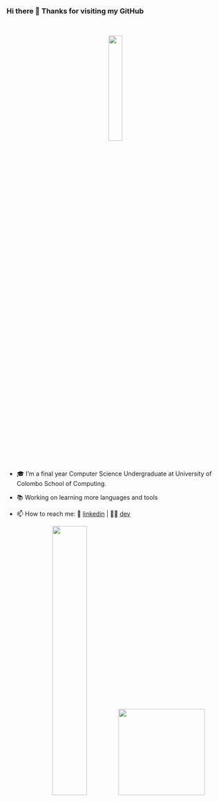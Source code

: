 ### Hi there 👋 Thanks for visiting my GitHub
  
&nbsp;
<div align="center">
<img src="https://octodex.github.com/images/scubatocat.png" width=25%>
</div>
&nbsp;

- 🎓 I’m a final year Computer Science Undergraduate at University of Colombo School of Computing.
- 📚 Working on learning more languages and tools

- 📫 How to reach me: 👔 [linkedin][linkedin] | 👨‍💻 [dev][dev]


[linkedin]: https://www.linkedin.com/in/michelle-fernando/
[dev]: https://dev.to/michelleuf


<div align="center">
  <img src="https://github-readme-stats.vercel.app/api?username=michelleuf&count_private=true&show_icons=true&theme=radical" width=40%/>  
  &nbsp;
  <img src="https://github-readme-stats.vercel.app/api/top-langs/?username=michelleuf&count_private=true&theme=radical" width=200/>
</div>
